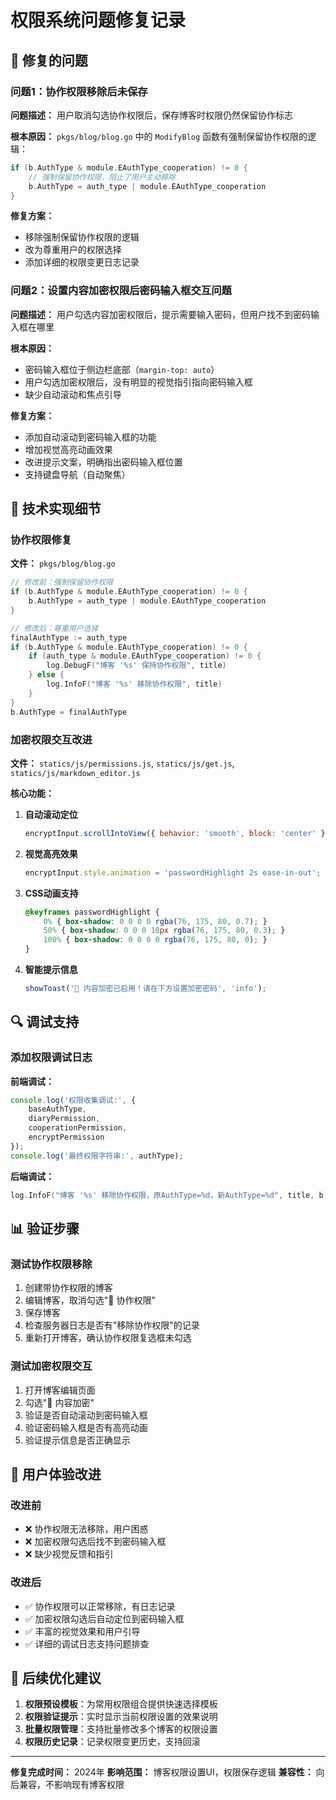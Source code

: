 # 权限系统问题修复记录

## 🐛 修复的问题

### 问题1：协作权限移除后未保存
**问题描述：** 用户取消勾选协作权限后，保存博客时权限仍然保留协作标志

**根本原因：** 
`pkgs/blog/blog.go` 中的 `ModifyBlog` 函数有强制保留协作权限的逻辑：
```go
if (b.AuthType & module.EAuthType_cooperation) != 0 {
    // 强制保留协作权限，阻止了用户主动移除
    b.AuthType = auth_type | module.EAuthType_cooperation
}
```

**修复方案：**
- 移除强制保留协作权限的逻辑
- 改为尊重用户的权限选择
- 添加详细的权限变更日志记录

### 问题2：设置内容加密权限后密码输入框交互问题
**问题描述：** 用户勾选内容加密权限后，提示需要输入密码，但用户找不到密码输入框在哪里

**根本原因：**
- 密码输入框位于侧边栏底部（`margin-top: auto`）
- 用户勾选加密权限后，没有明显的视觉指引指向密码输入框
- 缺少自动滚动和焦点引导

**修复方案：**
- 添加自动滚动到密码输入框的功能
- 增加视觉高亮动画效果
- 改进提示文案，明确指出密码输入框位置
- 支持键盘导航（自动聚焦）

## 🔧 技术实现细节

### 协作权限修复
**文件：** `pkgs/blog/blog.go`
```go
// 修改前：强制保留协作权限
if (b.AuthType & module.EAuthType_cooperation) != 0 {
    b.AuthType = auth_type | module.EAuthType_cooperation
}

// 修改后：尊重用户选择
finalAuthType := auth_type
if (b.AuthType & module.EAuthType_cooperation) != 0 {
    if (auth_type & module.EAuthType_cooperation) != 0 {
        log.DebugF("博客 '%s' 保持协作权限", title)
    } else {
        log.InfoF("博客 '%s' 移除协作权限", title)
    }
}
b.AuthType = finalAuthType
```

### 加密权限交互改进
**文件：** `statics/js/permissions.js`, `statics/js/get.js`, `statics/js/markdown_editor.js`

**核心功能：**
1. **自动滚动定位**
   ```javascript
   encryptInput.scrollIntoView({ behavior: 'smooth', block: 'center' });
   ```

2. **视觉高亮效果**
   ```javascript
   encryptInput.style.animation = 'passwordHighlight 2s ease-in-out';
   ```

3. **CSS动画支持**
   ```css
   @keyframes passwordHighlight {
       0% { box-shadow: 0 0 0 0 rgba(76, 175, 80, 0.7); }
       50% { box-shadow: 0 0 0 10px rgba(76, 175, 80, 0.3); }
       100% { box-shadow: 0 0 0 0 rgba(76, 175, 80, 0); }
   }
   ```

4. **智能提示信息**
   ```javascript
   showToast('🔐 内容加密已启用！请在下方设置加密密码', 'info');
   ```

## 🔍 调试支持

### 添加权限调试日志
**前端调试：**
```javascript
console.log('权限收集调试:', {
    baseAuthType,
    diaryPermission,
    cooperationPermission,
    encryptPermission
});
console.log('最终权限字符串:', authType);
```

**后端调试：**
```go
log.InfoF("博客 '%s' 移除协作权限，原AuthType=%d，新AuthType=%d", title, b.AuthType, auth_type)
```

## 📊 验证步骤

### 测试协作权限移除
1. 创建带协作权限的博客
2. 编辑博客，取消勾选"🤝 协作权限"
3. 保存博客
4. 检查服务器日志是否有"移除协作权限"的记录
5. 重新打开博客，确认协作权限复选框未勾选

### 测试加密权限交互
1. 打开博客编辑页面
2. 勾选"🔐 内容加密"
3. 验证是否自动滚动到密码输入框
4. 验证密码输入框是否有高亮动画
5. 验证提示信息是否正确显示

## 🎯 用户体验改进

### 改进前
- ❌ 协作权限无法移除，用户困惑
- ❌ 加密权限勾选后找不到密码输入框
- ❌ 缺少视觉反馈和指引

### 改进后  
- ✅ 协作权限可以正常移除，有日志记录
- ✅ 加密权限勾选后自动定位到密码输入框
- ✅ 丰富的视觉效果和用户引导
- ✅ 详细的调试日志支持问题排查

## 🚀 后续优化建议

1. **权限预设模板**：为常用权限组合提供快速选择模板
2. **权限验证提示**：实时显示当前权限设置的效果说明
3. **批量权限管理**：支持批量修改多个博客的权限设置
4. **权限历史记录**：记录权限变更历史，支持回滚

---

**修复完成时间：** 2024年
**影响范围：** 博客权限设置UI，权限保存逻辑
**兼容性：** 向后兼容，不影响现有博客权限 